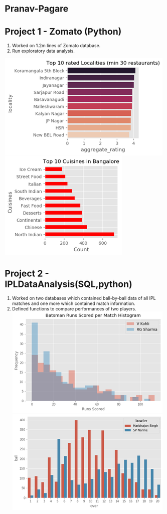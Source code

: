 # Pranav-Pagare

# Project 1 - Zomato (Python)
1. Worked on 1.2m lines of Zomato database.
2. Run exploratory data analysis.

<img src="https://github.com/pranavpagare/portfolio/blob/master/Rated_locality.png"> <img src="https://github.com/pranavpagare/portfolio/blob/master/cuisine.png">

# Project 2 - IPLDataAnalysis(SQL,python)
1. Worked on two databases which contained ball-by-ball data of all IPL matches and one more which contained match information.
2. Defined functions to compare performances of two players.
<img src="https://github.com/pranavpagare/portfolio/blob/master/V%20Kohli-RG%20Sharma.png"> <img src="https://github.com/pranavpagare/portfolio/blob/master/ballsperover.png">



